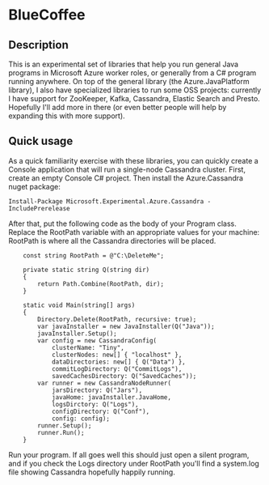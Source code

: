 # BlueCoffee

## Description

This is an experimental set of libraries that help you run general Java programs in Microsoft Azure worker roles,
or generally from a C# program running anywhere. On top of the general library (the Azure.JavaPlatform library),
I also have specialized libraries to run some OSS projects: currently I have support for ZooKeeper, Kafka,
Cassandra, Elastic Search and Presto.
Hopefully I'll add more in there (or even better people will help by expanding this with more support).

## Quick usage

As a quick familiarity exercise with these libraries, you can quickly create a Console application that
will run a single-node Cassandra cluster. First, create an empty Console C# project. Then install
the Azure.Cassandra nuget package:

    Install-Package Microsoft.Experimental.Azure.Cassandra -IncludePrerelease

After that, put the following code as the body of your Program class. Replace the RootPath
variable with an appropriate values for your machine: RootPath is where all the Cassandra
directories will be placed.

        const string RootPath = @"C:\DeleteMe";

        private static string Q(string dir)
        {
            return Path.Combine(RootPath, dir);
        }

        static void Main(string[] args)
        {
            Directory.Delete(RootPath, recursive: true);
            var javaInstaller = new JavaInstaller(Q("Java"));
            javaInstaller.Setup();
            var config = new CassandraConfig(
                clusterName: "Tiny",
                clusterNodes: new[] { "localhost" },
                dataDirectories: new[] { Q("Data") },
                commitLogDirectory: Q("CommitLogs"),
                savedCachesDirectory: Q("SavedCaches"));
            var runner = new CassandraNodeRunner(
                jarsDirectory: Q("Jars"),
                javaHome: javaInstaller.JavaHome,
                logsDirctory: Q("Logs"),
                configDirectory: Q("Conf"),
                config: config);
            runner.Setup();
            runner.Run();
        }

Run your program. If all goes well this should just open a silent program, and if you check
the Logs directory under RootPath you'll find a system.log file showing Cassandra hopefully
happily running.